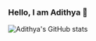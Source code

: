 ### Hello, I am Adithya 👋

![Adithya's GitHub stats](https://github-readme-stats.vercel.app/api?username=adithyanarayan?hide=stars)
